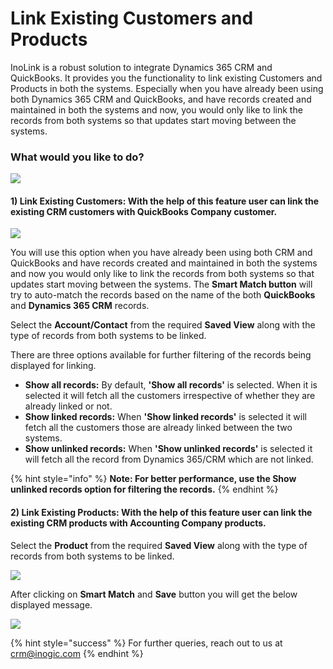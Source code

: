 # Link Existing Customers and Products

InoLink is a robust solution to integrate Dynamics 365 CRM and QuickBooks. It provides you the functionality to link existing Customers and Products in both the systems. Especially when you have already been using both Dynamics 365 CRM and QuickBooks, and have records created and maintained in both the systems and now, you would only like to link the records from both systems so that updates start moving between the systems.

### What would you like to do?

![](<../../.gitbook/assets/Link Cust\_1.png>)

#### **1) Link Existing Customers:** With the help of this feature user can link the existing CRM customers with QuickBooks Company customer.

![](<../../.gitbook/assets/Link Cust\_2.png>)

You will use this option when you have already been using both CRM and QuickBooks and have records created and maintained in both the systems and now you would only like to link the records from both systems so that updates start moving between the systems. The **Smart Match button** will try to auto-match the records based on the name of the both **QuickBooks** and **Dynamics 365 CRM** records.

Select the **Account/Contact** from the required **Saved View** along with the type of records from both systems to be linked.

There are three options available for further filtering of the records being displayed for linking.

* **Show all records:** By default, **'Show all records'** is selected. When it is selected it will fetch all the customers irrespective of whether they are already linked or not.
* **Show linked records:** When **'Show linked records'** is selected it will fetch all the customers those are already linked between the two systems.
* **Show unlinked records:** When **'Show unlinked records'** is selected it will fetch all the record from Dynamics 365/CRM which are not linked.

{% hint style="info" %}
**Note: For better performance, use the Show unlinked records option for filtering the records.**
{% endhint %}

#### 2) Link Existing Products: With the help of this feature user can link the existing CRM products with Accounting Company products.

Select the **Product** from the required **Saved View** along with the type of records from both systems to be linked.

![](<../../.gitbook/assets/Link Prod\_1.png>)

After clicking on **Smart Match** and **Save** button you will get the below displayed message.

![](<../../.gitbook/assets/Link Prod\_2.png>)

{% hint style="success" %}
For further queries, reach out to us at [crm@inogic.com](mailto:crm@inogic.com)
{% endhint %}


